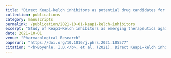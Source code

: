 ```yaml
---
title: "Direct Keap1-kelch inhibitors as potential drug candidates for oxidative stress-orchestrated diseases: A review on In silico perspective"
collection: publications
category: manuscripts
permalink: /publication/2021-10-01-keap1-kelch-inhibitors
excerpt: "Study of Keap1–Kelch inhibitors as emerging therapeutics against oxidative stress-driven diseases."
date: 2021-10-01
venue: "Pharmacological Research"
paperurl: "https://doi.org/10.1016/j.phrs.2021.105577"
citation: "<b>Boyenle, I.D.</b>, et al. (2021). Direct Keap1-kelch inhibitors as potential drug candidates for oxidative stress-orchestrated diseases: A review on In silico perspective. <i>Pharmacolological Research</i>."
---
```

